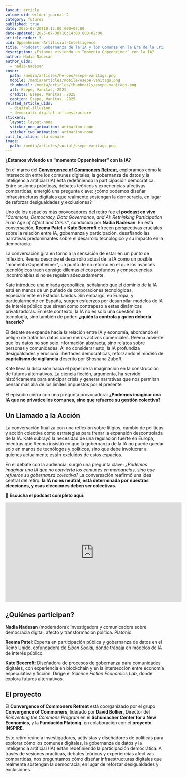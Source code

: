 ```yaml
---
layout: article
volume-uid: wilder-journal-2
category: futures
published: true
date: 2025-07-30T10:13:00.000+02:00
date-updated: 2025-07-30T10:14:00.000+02:00
article-order: 3
uid: Oppenheimer-Artificial-Intelligence
title: "Podcast: Gobernanza de la IA y los Comunes en la Era de la Crisis "
description: ¿Estamos viviendo un “momento Oppenheimer” con la IA?
author: Nadia Nadesan
author_uids:
  - nadia-nadesan
cover:
  path: /media/articles/heroes/esepe-vanitags.png
  mobile: /media/articles/mobile/esepe-vanitags.png
  thumbnail: /media/articles/thumbnails/esepe-vanitags.png
  alt: Esepe, Vanitas, 2025
  credits: Esepe, Vanitas, 2025
  caption: Esepe, Vanitas, 2025
related_article_uids:
  - digital-illusion
  - democratic-digital-infraestructure
stickers:
  layout: layout-none
  sticker_one_animation: animation-none
  sticker_two_animation: animation-none
call_to_action: cta-donate
image:
  path: /media/articles/social/esepe-vanitags.png
---
```

**¿Estamos viviendo un “momento Oppenheimer” con la IA?**

En el marco del [**Convergence of Commoners Retreat**,](https://openspaces.platoniq.net/conferences/convergenceRetreat) exploramos cómo la intersección entre los comunes digitales, la gobernanza de datos y la inteligencia artificial (IA) está redefiniendo la participación democrática. Entre sesiones prácticas, debates teóricos y experiencias afectivas compartidas, emergió una pregunta clave: ¿cómo podemos diseñar infraestructuras digitales que realmente sostengan la democracia, en lugar de reforzar desigualdades y exclusiones?

Uno de los espacios más provocadores del retiro fue el **podcast en vivo** *"Commons, Democracy, Data Governance, and AI: Rethinking Participation in an Age of Affect and Crisis"*, conducido por **Nadia Nadesan**. En esta conversación, **Reema Patel** y **Kate Beecroft** ofrecen perspectivas cruciales sobre la relación entre IA, gobernanza y participación, desafiando las narrativas predominantes sobre el desarrollo tecnológico y su impacto en la democracia.

La conversación gira en torno a la sensación de estar en un punto de inflexión. Reema describe el desarrollo actual de la IA como un posible "momento Oppenheimer", un punto de no retorno en el que los avances tecnológicos traen consigo dilemas éticos profundos y consecuencias incontrolables si no se regulan adecuadamente.

Kate introduce una mirada geopolítica, señalando que el dominio de la IA está en manos de un puñado de corporaciones tecnológicas, especialmente en Estados Unidos. Sin embargo, en Europa, y particularmente en España, surgen esfuerzos por desarrollar modelos de IA de interés público que sirvan como contrapeso a estas dinámicas privatizadoras. En este contexto, la IA no es solo una cuestión de tecnología, sino también de poder: **¿quién la controla y quién debería hacerlo?**

El debate se expande hacia la relación entre IA y economía, abordando el peligro de tratar los datos como meros activos comerciales. Reema advierte que los datos no son solo información abstracta, sino relatos sobre personas y comunidades. Al no considerar esto, la IA profundiza desigualdades y erosiona libertades democráticas, reforzando el modelo de **capitalismo de vigilancia** descrito por Shoshana Zuboff. 

Kate lleva la discusión hacia el papel de la imaginación en la construcción de futuros alternativos. La ciencia ficción, argumenta, ha servido históricamente para anticipar crisis y generar narrativas que nos permitan pensar más allá de los límites impuestos por el presente

El episodio cierra con una pregunta provocadora: **¿Podemos imaginar una IA que no privatice los comunes, sino que refuerce su gestión colectiva?**

## **Un Llamado a la Acción**

La conversación finaliza con una reflexión sobre litigios, cambio de políticas y acción colectiva como estrategias para frenar la expansión descontrolada de la IA. Kate subrayó la necesidad de una regulación fuerte en Europa, mientras que Reema insistió en que la gobernanza de la IA no puede quedar solo en manos de tecnólogos y políticos, sino que debe involucrar a quienes actualmente están excluidos de estos espacios.

En el debate con la audiencia, surgió una pregunta clave: *¿Podemos imaginar una IA que no convierta los comunes en mercancías, sino que refuerce su gobernanza colectiva?* La conversación reafirmó una idea central del retiro: **la IA no es neutral, está determinada por nuestras elecciones, y esas elecciones deben ser colectivas.**

📌 **Escucha el podcast completo aquí**: 

<iframe width="560" height="315" src="https://www.youtube.com/embed/MJ9tsA572Go?si=8CXutkBnfgCJJA2i" title="YouTube video player" frameborder="0" allow="accelerometer; autoplay; clipboard-write; encrypted-media; gyroscope; picture-in-picture; web-share" referrerpolicy="strict-origin-when-cross-origin" allowfullscreen></iframe>

## **¿Quiénes participan?**

**Nadia Nadesan** (moderadora): Investigadora y comunicadora sobre democracia digital, afecto y transformación política. Platoniq

**Reema Patel**: Experta en participación pública y gobernanza de datos en el Reino Unido, cofundadora de *Elbon Social*, donde trabaja en modelos de IA de interés público.

**Kate Beecroft**: Diseñadora de procesos de gobernanza para comunidades digitales, con experiencia en blockchain y en la intersección entre economía especulativa y ficción. Dirige el *Science Fiction Economics Lab*, donde explora futuros alternativos.

## **El proyecto**

El **Convergence of Commoners Retreat** está coorganizado por el grupo **Convergence of Commoners**, liderado por **David Bollier**, Director del *Reinventing the Commons Program* en el **Schumacher Center for a New Economics**, y la **Fundación Platoniq**, en colaboración con el **proyecto INSPIRE**.

Este retiro reúne a investigadores, activistas y diseñadores de políticas para explorar cómo los comunes digitales, la gobernanza de datos y la inteligencia artificial (IA) están redefiniendo la participación democrática. A través de sesiones prácticas, debates teóricos y experiencias afectivas compartidas, nos preguntamos cómo diseñar infraestructuras digitales que realmente sostengan la democracia, en lugar de reforzar desigualdades y exclusiones.
